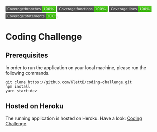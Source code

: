 <svg xmlns="http://www.w3.org/2000/svg" width="160" height="20" aria-label="Coverage:branches: 100%"><linearGradient id="b" x2="0" y2="100%"><stop offset="0" stop-color="#bbb" stop-opacity=".1"/><stop offset="1" stop-opacity=".1"/></linearGradient><clipPath id="a"><rect width="160" height="20" rx="3" fill="#fff"/></clipPath><g clip-path="url(#a)"><path fill="#555" d="M0 0h117v20H0z"/><path fill="#4c1" d="M117 0h43v20h-43z"/><path fill="url(#b)" d="M0 0h160v20H0z"/></g><g fill="#fff" text-anchor="middle" font-family="Verdana,Geneva,DejaVu Sans,sans-serif" text-rendering="geometricPrecision" font-size="110"><text aria-hidden="true" x="595" y="150" fill="#010101" fill-opacity=".3" textLength="1070" transform="scale(.1)">Coverage:branches</text><text x="595" y="140" textLength="1070" transform="scale(.1)">Coverage:branches</text><text aria-hidden="true" x="1375" y="150" fill="#010101" fill-opacity=".3" textLength="330" transform="scale(.1)">100%</text><text x="1375" y="140" textLength="330" transform="scale(.1)">100%</text></g></svg> <svg xmlns="http://www.w3.org/2000/svg" width="160" height="20" aria-label="Coverage:functions: 100%"><linearGradient id="b" x2="0" y2="100%"><stop offset="0" stop-color="#bbb" stop-opacity=".1"/><stop offset="1" stop-opacity=".1"/></linearGradient><clipPath id="a"><rect width="160" height="20" rx="3" fill="#fff"/></clipPath><g clip-path="url(#a)"><path fill="#555" d="M0 0h117v20H0z"/><path fill="#4c1" d="M117 0h43v20h-43z"/><path fill="url(#b)" d="M0 0h160v20H0z"/></g><g fill="#fff" text-anchor="middle" font-family="Verdana,Geneva,DejaVu Sans,sans-serif" text-rendering="geometricPrecision" font-size="110"><text aria-hidden="true" x="595" y="150" fill="#010101" fill-opacity=".3" textLength="1070" transform="scale(.1)">Coverage:functions</text><text x="595" y="140" textLength="1070" transform="scale(.1)">Coverage:functions</text><text aria-hidden="true" x="1375" y="150" fill="#010101" fill-opacity=".3" textLength="330" transform="scale(.1)">100%</text><text x="1375" y="140" textLength="330" transform="scale(.1)">100%</text></g></svg> <svg xmlns="http://www.w3.org/2000/svg" width="136" height="20" aria-label="Coverage:lines: 100%"><linearGradient id="b" x2="0" y2="100%"><stop offset="0" stop-color="#bbb" stop-opacity=".1"/><stop offset="1" stop-opacity=".1"/></linearGradient><clipPath id="a"><rect width="136" height="20" rx="3" fill="#fff"/></clipPath><g clip-path="url(#a)"><path fill="#555" d="M0 0h93v20H0z"/><path fill="#4c1" d="M93 0h43v20H93z"/><path fill="url(#b)" d="M0 0h136v20H0z"/></g><g fill="#fff" text-anchor="middle" font-family="Verdana,Geneva,DejaVu Sans,sans-serif" text-rendering="geometricPrecision" font-size="110"><text aria-hidden="true" x="475" y="150" fill="#010101" fill-opacity=".3" textLength="830" transform="scale(.1)">Coverage:lines</text><text x="475" y="140" textLength="830" transform="scale(.1)">Coverage:lines</text><text aria-hidden="true" x="1135" y="150" fill="#010101" fill-opacity=".3" textLength="330" transform="scale(.1)">100%</text><text x="1135" y="140" textLength="330" transform="scale(.1)">100%</text></g></svg> <svg xmlns="http://www.w3.org/2000/svg" width="172" height="20" aria-label="Coverage:statements: 100%"><linearGradient id="b" x2="0" y2="100%"><stop offset="0" stop-color="#bbb" stop-opacity=".1"/><stop offset="1" stop-opacity=".1"/></linearGradient><clipPath id="a"><rect width="172" height="20" rx="3" fill="#fff"/></clipPath><g clip-path="url(#a)"><path fill="#555" d="M0 0h129v20H0z"/><path fill="#4c1" d="M129 0h43v20h-43z"/><path fill="url(#b)" d="M0 0h172v20H0z"/></g><g fill="#fff" text-anchor="middle" font-family="Verdana,Geneva,DejaVu Sans,sans-serif" text-rendering="geometricPrecision" font-size="110"><text aria-hidden="true" x="655" y="150" fill="#010101" fill-opacity=".3" textLength="1190" transform="scale(.1)">Coverage:statements</text><text x="655" y="140" textLength="1190" transform="scale(.1)">Coverage:statements</text><text aria-hidden="true" x="1495" y="150" fill="#010101" fill-opacity=".3" textLength="330" transform="scale(.1)">100%</text><text x="1495" y="140" textLength="330" transform="scale(.1)">100%</text></g></svg>

# Coding Challenge

## Prerequisites

In order to run the application on your local machine, please run the following commands.
```
git clone https://github.com/KlettB/coding-challenge.git
npm install
yarn start:dev
```

## Hosted on Heroku

The running application is hosted on Heroku. Have a look: [Coding Challenge](https://kinexon-drivers.herokuapp.com/).
